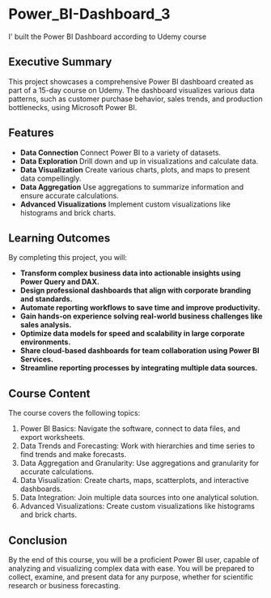 # Power_BI-Dashboard_3
I' built the Power BI Dashboard according to Udemy course

## Executive Summary
This project showcases a comprehensive Power BI dashboard created as part of a 15-day course on Udemy. The dashboard visualizes various data patterns, such as customer purchase behavior, sales trends, and production bottlenecks, using Microsoft Power BI.

## Features
- **Data Connection** Connect Power BI to a variety of datasets.
- **Data Exploration** Drill down and up in visualizations and calculate data.
- **Data Visualization** Create various charts, plots, and maps to present data compellingly.
- **Data Aggregation** Use aggregations to summarize information and ensure accurate calculations.
- **Advanced Visualizations** Implement custom visualizations like histograms and brick charts.

## Learning Outcomes
By completing this project, you will:
- **Transform complex business data into actionable insights using Power Query and DAX.**
- **Design professional dashboards that align with corporate branding and standards.**
- **Automate reporting workflows to save time and improve productivity.**
- **Gain hands-on experience solving real-world business challenges like sales analysis.**
- **Optimize data models for speed and scalability in large corporate environments.**
- **Share cloud-based dashboards for team collaboration using Power BI Services.**
- **Streamline reporting processes by integrating multiple data sources.**

## Course Content
The course covers the following topics:
1.	Power BI Basics: Navigate the software, connect to data files, and export worksheets.
2.	Data Trends and Forecasting: Work with hierarchies and time series to find trends and make forecasts.
3.	Data Aggregation and Granularity: Use aggregations and granularity for accurate calculations.
4.	Data Visualization: Create charts, maps, scatterplots, and interactive dashboards.
5.	Data Integration: Join multiple data sources into one analytical solution.
6.	Advanced Visualizations: Create custom visualizations like histograms and brick charts.

## Conclusion
By the end of this course, you will be a proficient Power BI user, capable of analyzing and visualizing complex data with ease. You will be prepared to collect, examine, and present data for any purpose, whether for scientific research or business forecasting.
